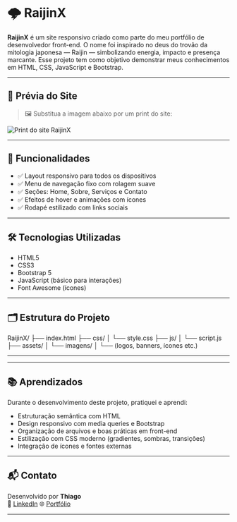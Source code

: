 # 🌩️ RaijinX

**RaijinX** é um site responsivo criado como parte do meu portfólio de desenvolvedor front-end. O nome foi inspirado no deus do trovão da mitologia japonesa — Raijin — simbolizando energia, impacto e presença marcante. Esse projeto tem como objetivo demonstrar meus conhecimentos em HTML, CSS, JavaScript e Bootstrap.

---

## 📸 Prévia do Site

> 🖼️ Substitua a imagem abaixo por um print do site:

![Print do site RaijinX](image/print_index.png)

---

## 🚀 Funcionalidades

- ✅ Layout responsivo para todos os dispositivos
- ✅ Menu de navegação fixo com rolagem suave
- ✅ Seções: Home, Sobre, Serviços e Contato
- ✅ Efeitos de hover e animações com ícones
- ✅ Rodapé estilizado com links sociais

---

## 🛠️ Tecnologias Utilizadas

- HTML5
- CSS3
- Bootstrap 5
- JavaScript (básico para interações)
- Font Awesome (ícones)

---

## 🗂️ Estrutura do Projeto

RaijinX/
├── index.html
├── css/
│ └── style.css
├── js/
│ └── script.js
├── assets/
│ └── imagens/
│ └── (logos, banners, ícones etc.)

---


---

## 📚 Aprendizados

Durante o desenvolvimento deste projeto, pratiquei e aprendi:

- Estruturação semântica com HTML
- Design responsivo com media queries e Bootstrap
- Organização de arquivos e boas práticas em front-end
- Estilização com CSS moderno (gradientes, sombras, transições)
- Integração de ícones e fontes externas

---

## 📬 Contato

Desenvolvido por **Thiago**  
🔗 [LinkedIn](https://www.linkedin.com/in/thiago-silva-50847b194/) 
🌐 [Portfólio](https://portfoliothiagosilva.netlify.app/?fbclid=PAZXh0bgNhZW0CMTEAAadCQbO6n1jz3d64TN0EgEb-vzkIp_nms0fUsvPb4ZnX6DWfWNjkx3unePEp7g_aem_ceARYdfIlnySnA-J7d77MA#portfolio)

---

